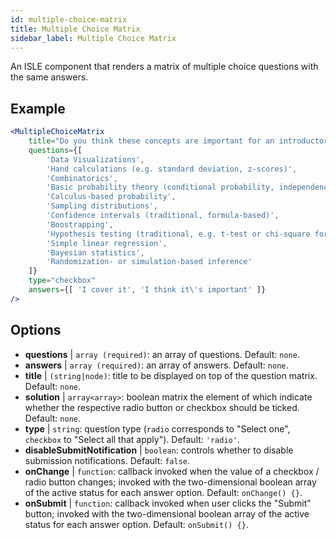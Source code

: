 ```yaml
---
id: multiple-choice-matrix 
title: Multiple Choice Matrix
sidebar_label: Multiple Choice Matrix
---
```


An ISLE component that renders a matrix of multiple choice questions with the same answers.

## Example

```jsx live
<MultipleChoiceMatrix 
    title="Do you think these concepts are important for an introductory statistics course, and do you (or your department) cover them in your introductory courses?" id="topics" 
    questions={[
        'Data Visualizations',
        'Hand calculations (e.g. standard deviation, z-scores)',
        'Combinatorics',
        'Basic probability theory (conditional probability, independence...)',
        'Calculus-based probability',
        'Sampling distributions',
        'Confidence intervals (traditional, formula-based)',
        'Boostrapping',
        'Hypothesis testing (traditional, e.g. t-test or chi-square formulas and tables)',
        'Simple linear regression',
        'Bayesian statistics',
        'Randomization- or simulation-based inference'
    ]}
    type="checkbox" 
    answers={[ 'I cover it', 'I think it\'s important' ]} 
/>
```



## Options

* __questions__ | `array (required)`: an array of questions. Default: `none`.
* __answers__ | `array (required)`: an array of answers. Default: `none`.
* __title__ | `(string|node)`: title to be displayed on top of the question matrix. Default: `none`.
* __solution__ | `array<array>`: boolean matrix the element of which indicate whether the respective radio button or checkbox should be ticked. Default: `none`.
* __type__ | `string`: question type (`radio` corresponds to "Select one", `checkbox` to "Select all that apply"). Default: `'radio'`.
* __disableSubmitNotification__ | `boolean`: controls whether to disable submission notifications. Default: `false`.
* __onChange__ | `function`: callback invoked when the value of a checkbox / radio button changes; invoked with the two-dimensional boolean array of the active status for each answer option. Default: `onChange() {}`.
* __onSubmit__ | `function`: callback invoked when user clicks the "Submit" button; invoked with the two-dimensional boolean array of the active status for each answer option. Default: `onSubmit() {}`.
